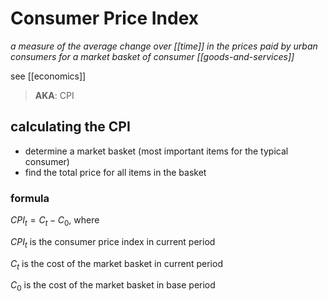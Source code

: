 # Consumer Price Index

_a measure of the average change over [[time]] in the prices paid by urban consumers for a market basket of consumer [[goods-and-services]]_

see [[economics]]

> **AKA**: CPI

## calculating the CPI

- determine a market basket (most important items for the typical consumer)
- find the total price for all items in the basket

### formula

$CPI_t = C_t - C_0$, where

$CPI_t$ is the consumer price index in current period

$C_t$ is the cost of the market basket in current period

$C_0$ is the cost of the market basket in base period
